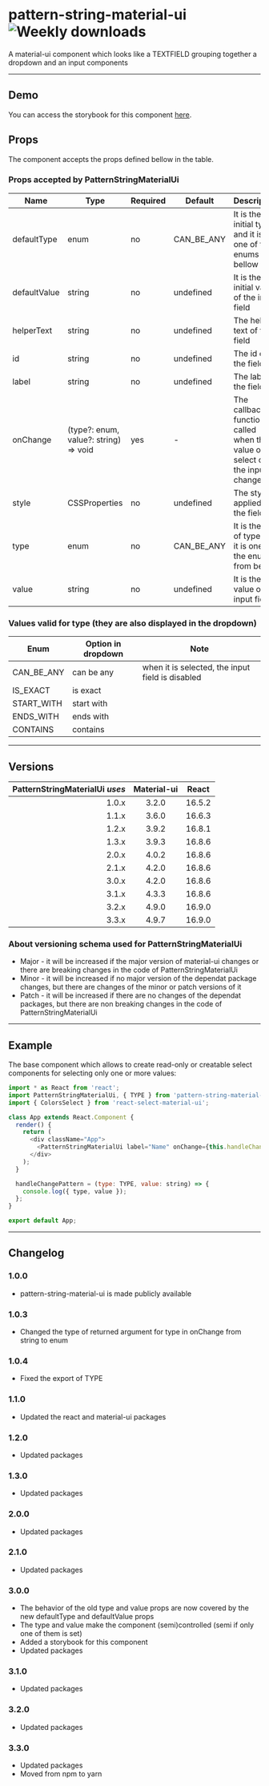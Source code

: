# pattern-string-material-ui ![Weekly downloads](https://img.shields.io/npm/dw/pattern-string-material-ui 'Weekly downloads')

A material-ui component which looks like a TEXTFIELD grouping together a dropdown and an input components

---

## Demo

You can access the storybook for this component [here](https://iulian-radu-at.github.io/pattern-string-material-ui/).

## Props

The component accepts the props defined bellow in the table.

### Props accepted by PatternStringMaterialUi

| Name         | Type                                  | Required | Default    | Description                                                                       |
| ------------ | ------------------------------------- | -------- | ---------- | --------------------------------------------------------------------------------- |
| defaultType  | enum                                  | no       | CAN_BE_ANY | It is the initial type and it is one of the enums from bellow                     |
| defaultValue | string                                | no       | undefined  | It is the initial value of the input field                                        |
| helperText   | string                                | no       | undefined  | The helper text of the field                                                      |
| id           | string                                | no       | undefined  | The id of the field                                                               |
| label        | string                                | no       | undefined  | The label of the field                                                            |
| onChange     | (type?: enum, value?: string) => void | yes      | -          | The callback function called when the value of the select or the input is changed |
| style        | CSSProperties                         | no       | undefined  | The style applied to the field                                                    |
| type         | enum                                  | no       | CAN_BE_ANY | It is the valu of type and it is one of the enums from bellow                     |
| value        | string                                | no       | undefined  | It is the value of the input field                                                |

### Values valid for type (they are also displayed in the dropdown)

| Enum       | Option in dropdown | Note                                             |
| ---------- | ------------------ | ------------------------------------------------ |
| CAN_BE_ANY | can be any         | when it is selected, the input field is disabled |
| IS_EXACT   | is exact           |                                                  |
| START_WITH | start with         |                                                  |
| ENDS_WITH  | ends with          |                                                  |
| CONTAINS   | contains           |                                                  |

---

## Versions

| PatternStringMaterialUi _uses_ | Material-ui | React  |
| -----------------------------: | :---------: | :----: |
|                          1.0.x |    3.2.0    | 16.5.2 |
|                          1.1.x |    3.6.0    | 16.6.3 |
|                          1.2.x |    3.9.2    | 16.8.1 |
|                          1.3.x |    3.9.3    | 16.8.6 |
|                          2.0.x |    4.0.2    | 16.8.6 |
|                          2.1.x |    4.2.0    | 16.8.6 |
|                          3.0.x |    4.2.0    | 16.8.6 |
|                          3.1.x |    4.3.3    | 16.8.6 |
|                          3.2.x |    4.9.0    | 16.9.0 |
|                          3.3.x |    4.9.7    | 16.9.0 |

### About versioning schema used for PatternStringMaterialUi

- Major - it will be increased if the major version of material-ui changes or there are breaking changes in the code of PatternStringMaterialUi
- Minor - it will be increased if no major version of the dependat package changes, but there are changes of the minor or patch versions of it
- Patch - it will be increased if there are no changes of the dependat packages, but there are non breaking changes in the code of PatternStringMaterialUi

---

## Example

The base component which allows to create read-only or creatable select components for selecting only one or more values:

```js
import * as React from 'react';
import PatternStringMaterialUi, { TYPE } from 'pattern-string-material-ui';
import { ColorsSelect } from 'react-select-material-ui';

class App extends React.Component {
  render() {
    return (
      <div className="App">
        <PatternStringMaterialUi label="Name" onChange={this.handleChangePattern} />
      </div>
    );
  }

  handleChangePattern = (type: TYPE, value: string) => {
    console.log({ type, value });
  };
}

export default App;
```

---

## Changelog

### 1.0.0

- pattern-string-material-ui is made publicly available

### 1.0.3

- Changed the type of returned argument for type in onChange from string to enum

### 1.0.4

- Fixed the export of TYPE

### 1.1.0

- Updated the react and material-ui packages

### 1.2.0

- Updated packages

### 1.3.0

- Updated packages

### 2.0.0

- Updated packages

### 2.1.0

- Updated packages

### 3.0.0

- The behavior of the old type and value props are now covered by the new defaultType and defaultValue props
- The type and value make the component (semi)controlled (semi if only one of them is set)
- Added a storybook for this component
- Updated packages

### 3.1.0

- Updated packages

### 3.2.0

- Updated packages

### 3.3.0

- Updated packages
- Moved from npm to yarn
